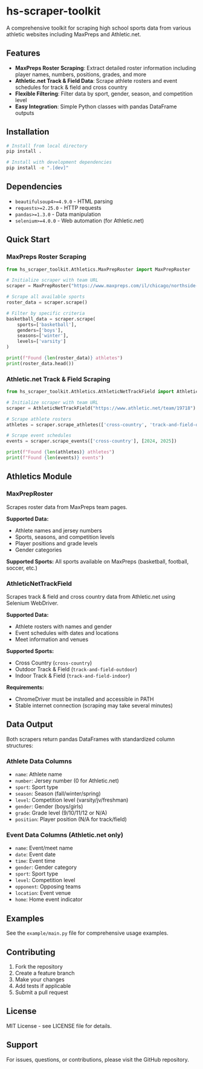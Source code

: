 # hs-scraper-toolkit

A comprehensive toolkit for scraping high school sports data from various athletic websites including MaxPreps and Athletic.net.

## Features

- **MaxPreps Roster Scraping**: Extract detailed roster information including player names, numbers, positions, grades, and more
- **Athletic.net Track & Field Data**: Scrape athlete rosters and event schedules for track & field and cross country
- **Flexible Filtering**: Filter data by sport, gender, season, and competition level
- **Easy Integration**: Simple Python classes with pandas DataFrame outputs

## Installation

```bash
# Install from local directory
pip install .

# Install with development dependencies
pip install -e ".[dev]"
```

## Dependencies

- `beautifulsoup4>=4.9.0` - HTML parsing
- `requests>=2.25.0` - HTTP requests
- `pandas>=1.3.0` - Data manipulation
- `selenium>=4.0.0` - Web automation (for Athletic.net)

## Quick Start

### MaxPreps Roster Scraping

```python
from hs_scraper_toolkit.Athletics.MaxPrepRoster import MaxPrepRoster

# Initialize scraper with team URL
scraper = MaxPrepRoster("https://www.maxpreps.com/il/chicago/northside-mustangs")

# Scrape all available sports
roster_data = scraper.scrape()

# Filter by specific criteria
basketball_data = scraper.scrape(
    sports=['basketball'],
    genders=['boys'],
    seasons=['winter'],
    levels=['varsity']
)

print(f"Found {len(roster_data)} athletes")
print(roster_data.head())
```

### Athletic.net Track & Field Scraping

```python
from hs_scraper_toolkit.Athletics.AthleticNetTrackField import AthleticNetTrackField

# Initialize scraper with team URL
scraper = AthleticNetTrackField("https://www.athletic.net/team/19718")

# Scrape athlete rosters
athletes = scraper.scrape_athletes(['cross-country', 'track-and-field-outdoor'])

# Scrape event schedules
events = scraper.scrape_events(['cross-country'], [2024, 2025])

print(f"Found {len(athletes)} athletes")
print(f"Found {len(events)} events")
```

## Athletics Module

### MaxPrepRoster

Scrapes roster data from MaxPreps team pages.

**Supported Data:**
- Athlete names and jersey numbers
- Sports, seasons, and competition levels
- Player positions and grade levels
- Gender categories

**Supported Sports:** All sports available on MaxPreps (basketball, football, soccer, etc.)

### AthleticNetTrackField

Scrapes track & field and cross country data from Athletic.net using Selenium WebDriver.

**Supported Data:**
- Athlete rosters with names and gender
- Event schedules with dates and locations
- Meet information and venues

**Supported Sports:**
- Cross Country (`cross-country`)
- Outdoor Track & Field (`track-and-field-outdoor`) 
- Indoor Track & Field (`track-and-field-indoor`)

**Requirements:**
- ChromeDriver must be installed and accessible in PATH
- Stable internet connection (scraping may take several minutes)

## Data Output

Both scrapers return pandas DataFrames with standardized column structures:

### Athlete Data Columns
- `name`: Athlete name
- `number`: Jersey number (0 for Athletic.net)
- `sport`: Sport type
- `season`: Season (fall/winter/spring)
- `level`: Competition level (varsity/jv/freshman)
- `gender`: Gender (boys/girls)
- `grade`: Grade level (9/10/11/12 or N/A)
- `position`: Player position (N/A for track/field)

### Event Data Columns (Athletic.net only)
- `name`: Event/meet name
- `date`: Event date
- `time`: Event time
- `gender`: Gender category
- `sport`: Sport type
- `level`: Competition level
- `opponent`: Opposing teams
- `location`: Event venue
- `home`: Home event indicator

## Examples

See the `example/main.py` file for comprehensive usage examples.

## Contributing

1. Fork the repository
2. Create a feature branch
3. Make your changes
4. Add tests if applicable
5. Submit a pull request

## License

MIT License - see LICENSE file for details.

## Support

For issues, questions, or contributions, please visit the GitHub repository.
